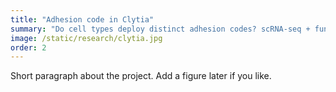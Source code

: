 ```yaml
---
title: "Adhesion code in Clytia"
summary: "Do cell types deploy distinct adhesion codes? scRNA-seq + functional assays in jellyfish."
image: /static/research/clytia.jpg
order: 2
---
```

Short paragraph about the project. Add a figure later if you like.
